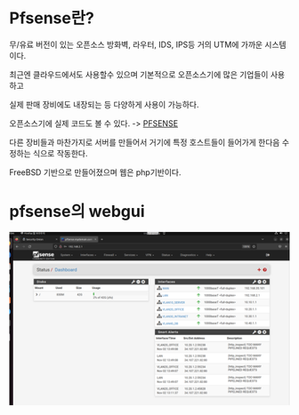 # Pfsense란?
무/유료 버전이 있는 오픈소스 방화벽, 라우터, IDS, IPS등 거의 UTM에 가까운 시스템이다.

최근엔 클라우드에서도 사용할수 있으며 기본적으로 오픈소스기에 많은 기업들이 사용하고 

실제 판매 장비에도 내장되는 등 다양하게 사용이 가능하다.

오픈소스기에 실제 코드도 볼 수 있다. -> [PFSENSE](https://github.com/pfsense/pfsense.git)

다른 장비들과 마찬가지로 서버를 만들어서 거기에 특정 호스트들이 들어가게 한다음 수정하는 식으로 작동한다.  

FreeBSD 기반으로 만들어졌으며 웹은 php기반이다.


# pfsense의 webgui
![pfsense webgui](../img/pfsense.png)